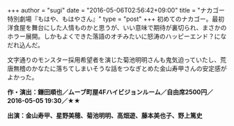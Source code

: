 +++
author = "sugi"
date = "2016-05-06T02:56:42+09:00"
title = "ナカゴー特別劇場『もはや、もはやさん』"
type = "post"
+++
初めてのナカゴー。最初洋食屋を舞台にした人情ものかと思うが、いい意味で期待が裏切られ、まさかのホラー展開。しかもよくできた落語のオチみたいに怒涛のハッピーエンド？になだれ込んだ。

文字通りのモンスター採用希望者を演じた菊池明明さんも鬼気迫っていたし、荒唐無稽のかなたに落ちてしまいそうな話をつなぎとめた金山寿甲さんの安定感がよかった。

**作・演出：鎌田順也／ムーブ町屋4Fハイビジョンルーム／自由席2500円／2016-05-05 19:30／★★**

**出演：金山寿甲、星野美穂、菊池明明、高畑遊、藤本美也子、野上篤史**

